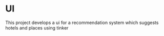 # UI
This project develops a ui for a recommendation system which suggests hotels and places using tinker 
